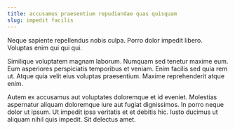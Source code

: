 ```yaml
---
title: accusamus praesentium repudiandae quas quisquam
slug: impedit facilis
---
```


Neque sapiente repellendus nobis culpa. Porro dolor impedit libero. Voluptas enim qui qui qui.

Similique voluptatem magnam laborum. Numquam sed tenetur maxime eum. Eum asperiores perspiciatis temporibus et veniam. Enim facilis sed quia rem ut. Atque quia velit eius voluptas praesentium. Maxime reprehenderit atque enim.

Autem ex accusamus aut voluptates doloremque et id eveniet. Molestias aspernatur aliquam doloremque iure aut fugiat dignissimos. In porro neque dolor ut ipsum. Ut impedit ipsa veritatis et et debitis hic. Iusto ducimus ut aliquam nihil quis impedit. Sit delectus amet.
